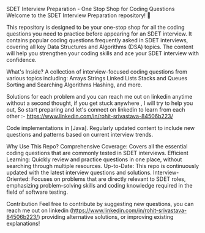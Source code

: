 SDET Interview Preparation - One Stop Shop for Coding Questions
Welcome to the SDET Interview Preparation repository! 🚀

This repository is designed to be your one-stop shop for all the coding questions you need to practice before appearing for an SDET interview. It contains popular coding questions frequently asked in SDET interviews, covering all key Data Structures and Algorithms (DSA) topics. The content will help you strengthen your coding skills and ace your SDET interview with confidence.

What's Inside?
A collection of interview-focused coding questions from various topics including:
Arrays
Strings
Linked Lists
Stacks and Queues
Sorting and Searching Algorithms
Hashing, and more.

Solutions for each problem and you can reach me out on linkedin anytime without a second thought, if you get stuck anywhere , I will try to help you out, So start preparing and let's connect on linkedin to learn from each other :- https://www.linkedin.com/in/rohit-srivastava-84506b223/

Code implementations in [Java].
Regularly updated content to include new questions and patterns based on current interview trends.

Why Use This Repo?
Comprehensive Coverage: Covers all the essential coding questions that are commonly tested in SDET interviews.
Efficient Learning: Quickly review and practice questions in one place, without searching through multiple resources.
Up-to-Date: This repo is continuously updated with the latest interview questions and solutions.
Interview-Oriented: Focuses on problems that are directly relevant to SDET roles, emphasizing problem-solving skills and coding knowledge required in the field of software testing.

Contribution
Feel free to contribute by suggesting new questions, you can reach me out on linkedin (https://www.linkedin.com/in/rohit-srivastava-84506b223/) providing alternative solutions, or improving existing explanations!
